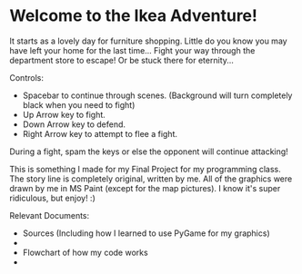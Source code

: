 # Welcome to the Ikea Adventure!

It starts as a lovely day for furniture shopping. Little do you know you may have left your home for the last time...
Fight your way through the department store to escape! Or be stuck there for eternity...

Controls:
  - Spacebar to continue through scenes. (Background will turn completely black when you need to fight)
  - Up Arrow key to fight.
  - Down Arrow key to defend.
  - Right Arrow key to attempt to flee a fight.
  
 During a fight, spam the keys or else the opponent will continue attacking!
 
 This is something I made for my Final Project for my programming class. The story line is completely original, written by me. All of the graphics were drawn by me in MS Paint (except for the map pictures). I know it's super ridiculous, but enjoy! :)
 
 Relevant Documents:
  - Sources (Including how I learned to use PyGame for my graphics)
  -
  - Flowchart of how my code works
  -
